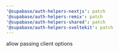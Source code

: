 ```yaml
---
'@supabase/auth-helpers-nextjs': patch
'@supabase/auth-helpers-remix': patch
'@supabase/auth-helpers-shared': patch
'@supabase/auth-helpers-sveltekit': patch
---
```


allow passing client options
